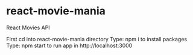 # react-movie-mania
React Movies API

First cd  into react-movie-mania directory 
Type:  npm i       to install packages         
Type:  npm start   to run app in http://localhost:3000       
